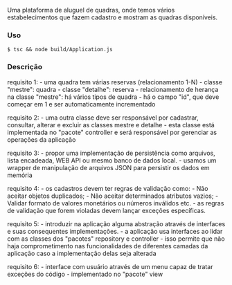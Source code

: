 Uma plataforma de aluguel de quadras, onde temos vários estabelecimentos 
que fazem cadastro e mostram as quadras disponíveis.

### Uso
 `$ tsc && node build/Application.js`

### Descrição
requisito 1:
    - uma quadra tem várias reservas (relacionamento 1-N)
        - classe "mestre": quadra
        - classe "detalhe": reserva
    - relacionamento de herança na classe "mestre": há vários tipos de quadra
    - há o campo "id", que deve começar em 1 e ser automaticamente incrementado

requisito 2:
    - uma outra classe deve ser responsável por cadastrar, consultar, alterar e excluir as classes mestre e detalhe
    - esta classe está implementada no "pacote" controller e será responsável por gerenciar as operações da aplicação

requisito 3:
    - propor uma implementação de persistência como arquivos, lista encadeada, WEB API ou mesmo banco de dados local.
    - usamos um wrapper de manipulação de arquivos JSON para persistir os dados em memória

requisito 4:
    - os cadastros devem ter regras de validação como:
        - Não aceitar objetos duplicados;
        - Não aceitar determinados atributos vazios;
        - Validar formato de valores monetários ou números inválidos etc.
    - as regras de validação que forem violadas devem lançar exceções específicas.

requisito 5:
    - introduzir na aplicação alguma abstração através de interfaces e suas consequentes implementações.
    - a aplicação usa interfaces ao lidar com as classes dos "pacotes" repository e controller
    - isso permite que não haja comprometimento nas funcionalidades de diferentes camadas da aplicação caso a implementação delas seja alterada

requisito 6:
    - interface com usuário através de um menu capaz de tratar exceções do código
    - implementado no "pacote" view
